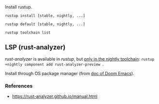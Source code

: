 Install rustup.

`rustup install [stable, nightly, ...]`

`rustup default [stable, nightly, ...]`

`rustup toolchain list`

## LSP (rust-analyzer)

*rust-analyzer* is available in *rustup*, but [only in the nightly toolchain](https://rust-analyzer.github.io/manual.html#rustup): `rustup +nightly component add rust-analyzer-preview
`.

Install through OS package manager (from [doc of Doom Emacs](https://docs.doomemacs.org/latest/modules/lang/rust/)).

### References
- https://rust-analyzer.github.io/manual.html
